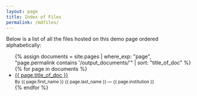 ```yaml
---
layout: page
title: Index of Files
permalink: /mdfiles/
---
```


Below is a list of all the files hosted on this demo page ordered alphabetically:

<ul>
  {% assign documents = site.pages | where_exp: "page", "page.permalink contains '/output_documents/'" | sort: "title_of_doc" %}
  {% for page in documents %}
    <li>
      <a href="{{ page.permalink }}">{{ page.title_of_doc }}</a>
      <br><small>By {{ page.first_name }} {{ page.last_name }} — {{ page.institution }}</small>
    </li>
  {% endfor %}
</ul>